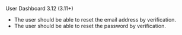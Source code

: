 User Dashboard 3.12 (3.11+)
- The user should be able to reset the email address by verification. 
- The user should be able to reset the password by verification. 

